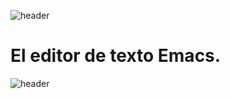 
![header](/Tutoriales-IFC/assets/header.png)













# El editor de texto Emacs.
















![header](/Tutoriales-IFC/assets/header.png)

